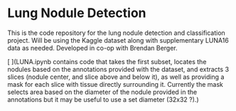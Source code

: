 # Lung Nodule Detection

This is the code repository for the lung nodule detection and classification project. Will be using the Kaggle dataset along with supplementary LUNA16 data as needed. Developed in co-op with Brendan Berger.



[ ](LUNA.ipynb contains code that takes the first subset, locates the nodules based on the annotations provided with the dataset, and extracts 3 slices (nodule center, and slice above and below it), as well as providing a mask for each slice with tissue directly surrounding it. Currently the mask selects area based on the diameter of the nodule provided in the annotations but it may be useful to use a set diameter (32x32 ?).)

